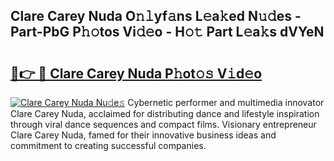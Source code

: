 ## Clare Carey Nuda O𝚗𝚕yf𝚊ns L𝚎a𝚔ed N𝚞𝚍es - Part-PbG P𝚑𝚘tos Vi𝚍𝚎o - H𝚘𝚝 Part L𝚎a𝚔s dVYeN

# <h2><a href="http://kf3e2v.oniu.top/?m=Clare+Carey+Nuda">🔗👉 🔴 Clare Carey Nuda P𝚑ot𝚘𝚜 V𝚒d𝚎o</a></h2>

[![Clare Carey Nuda Nu𝚍e𝚜](https://i.imgur.com/0qMVB7G.gif)](http://kf3e2v.oniu.top/?m=Clare+Carey+Nuda)
Cybernetic performer and multimedia innovator Clare Carey Nuda, acclaimed for distributing dance and lifestyle inspiration through viral dance sequences and compact films. Visionary entrepreneur Clare Carey Nuda, famed for their innovative business ideas and commitment to creating successful companies.  
